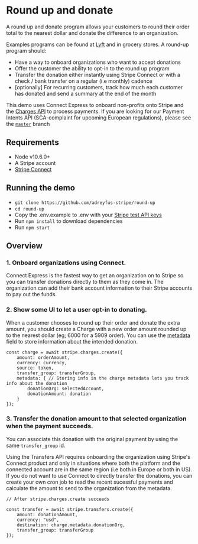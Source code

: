 # Round up and donate

A round up and donate program allows your customers to round their order total to the nearest dollar and donate the difference to an organization.

Examples programs can be found at [Lyft](https://www.lyft.com/round-up) and in grocery stores. A round-up program should:

- Have a way to onboard organizations who want to accept donations
- Offer the customer the ability to opt-in to the round up program
- Transfer the donation either instantly using Stripe Connect or with a check / bank transfer on a regular (i.e monthly) cadence
- [optionally] For recurring customers, track how much each customer has donated and send a summary at the end of the month

This demo uses Connect Express to onboard non-profits onto Stripe and the [Charges API](https://stripe.com/docs/charges) to process payments. If you are looking for our Payment Intents API (SCA-complaint for upcoming European regulations), please see the [`master`](https://github.com/adreyfus-stripe/round-up/tree/master) branch

## Requirements

- Node v10.6.0+
- A Stripe account
- [Stripe Connect](https://stripe.com/docs/connect)

## Running the demo

- `git clone https://github.com/adreyfus-stripe/round-up`
- `cd round-up`
- Copy the .env.example to .env with your [Stripe test API keys](https://stripe.com/docs/development#api-keys)
- Run `npm install` to download dependencies
- Run `npm start`

## Overview

### 1. Onboard organizations using Connect.

Connect Express is the fastest way to get an organization on to Stripe so you can transfer donations directly to them as they come in.
The organization can add their bank account information to their Stripe accounts to pay out the funds.

### 2. Show some UI to let a user opt-in to donating.

When a customer chooses to round up their order and donate the extra amount, you should create a Charge with a new order amount rounded up to the nearest dollar (eg; 6000 for a 5909 order).
You can use the [metadata](https://stripe.com/docs/api/metadata) field to store information about the intended donation.

```
const charge = await stripe.charges.create({
    amount: orderAmount,
    currency: currency,
    source: token,
    transfer_group: transferGroup,
    metadata: { // Storing info in the charge metadata lets you track info about the donation
        donationOrg: selectedAccount,
        donationAmount: donation
    }
});

```

### 3. Transfer the donation amount to that selected organization when the payment succeeds.

You can associate this donation with the original payment by using the same `transfer_group` id.

Using the Transfers API requires onboarding the organization using Stripe's Connect product and only in situations where both the platform and the connected account are in the same region (i.e both in Europe or both in US). If you do not want to use Connect to directly transfer the donations, you can create your own cron job to read the recent sucessful payments and calculate the amount to send to the organization from the metadata.

```
// After stripe.charges.create succeeds

const transfer = await stripe.transfers.create({
    amount: donationAmount,
    currency: "usd",
    destination: charge.metadata.donationOrg,
    transfer_group: transferGroup
});
```
